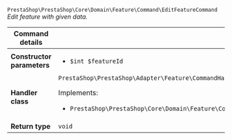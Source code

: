 `PrestaShop\PrestaShop\Core\Domain\Feature\Command\EditFeatureCommand`
_Edit feature with given data._

| Command details            |    |
| -------------------------- | -- |
| **Constructor parameters** | <ul> <li>`$int $featureId`</li> </ul> |
| **Handler class**          | `PrestaShop\PrestaShop\Adapter\Feature\CommandHandler\EditFeatureHandler`  <p> Implements: </p> <ul>  <li>`PrestaShop\PrestaShop\Core\Domain\Feature\CommandHandler\EditFeatureHandlerInterface`</li>  |
| **Return type** |  `void`  |
